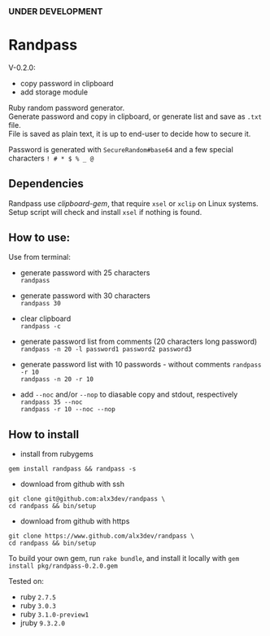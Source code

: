### UNDER DEVELOPMENT

# Randpass

V-0.2.0:
  - copy password in clipboard
  - add storage module


Ruby random password generator.  
Generate password and copy in clipboard, or generate list and save as `.txt` file.  
File is saved as plain text, it is up to end-user to decide how to secure it.  

Password is generated with `SecureRandom#base64` and a few special characters `! # * $ % _ @`  


## Dependencies

Randpass use _clipboard-gem_, that require `xsel` or `xclip` on Linux systems.  
Setup script will check and install `xsel` if nothing is found.


## How to use:

 Use from terminal:  

 - generate password with 25 characters  
   `randpass`  

 - generate password with 30 characters  
   `randpass 30`  

 - clear clipboard  
   `randpass -c`  

 - generate password list from comments (20 characters long password)
    `randpass -n 20 -l password1 password2 password3`  

 - generate password list with 10 passwords - without comments
    `randpass -r 10`  
    `randpass -n 20 -r 10`

 - add `--noc` and/or `--nop` to diasable copy and stdout, respectively  
    `randpass 35 --noc`  
    `randpass -r 10 --noc --nop`  


## How to install

 - install from rubygems

```
gem install randpass && randpass -s
```
 - download from github with ssh

```
git clone git@github.com:alx3dev/randpass \
cd randpass && bin/setup
```
 - download from github with https

```
git clone https://www.github.com/alx3dev/randpass \
cd randpass && bin/setup
```

To build your own gem, run `rake bundle`, and install it locally with `gem install pkg/randpass-0.2.0.gem`


Tested on:
 - ruby `2.7.5`
 - ruby `3.0.3`
 - ruby `3.1.0-preview1`
 - jruby `9.3.2.0`
